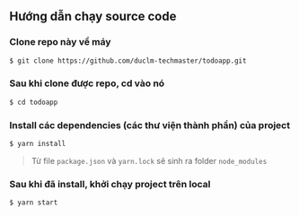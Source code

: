 ## Hướng dẫn chạy source code

### Clone repo này về máy
``` bash
$ git clone https://github.com/duclm-techmaster/todoapp.git
```

### Sau khi clone được repo, cd vào nó
``` bash
$ cd todoapp
```

### Install các dependencies (các thư viện thành phần) của project
``` bash
$ yarn install
```

> Từ file `package.json` và `yarn.lock` sẽ sinh ra folder `node_modules`

### Sau khi đã install, khởi chạy project trên local
``` bash
$ yarn start
```